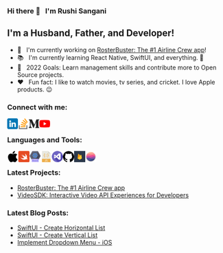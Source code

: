 ### Hi there :wave: &nbsp; I'm Rushi Sangani

## I'm a Husband, Father, and Developer! 
- :iphone: &nbsp; I'm currently working on [RosterBuster: The #1 Airline Crew app](https://rosterbuster.aero)!
- :books: &nbsp; I'm currently learning React Native, SwiftUI, and everything. :rofl:
- :handshake: &nbsp; 2022 Goals: Learn management skills and contribute more to Open Source projects.
- :heart: &nbsp; Fun fact: I like to watch movies, tv series, and cricket. I love Apple products. :wink:

### Connect with me:
[<img align="left" alt="rushisangani | LinkedIn" width="25px" src="./icons/linkedin.png" />][linkedin]
[<img align="left" alt="rushisangani | StackOverflow" width="25px" src="./icons/stack-overflow.png" />][stackoverflow]
[<img align="left" alt="rushisangani | Medium" width="25px" src="./icons/medium.png" />][medium]
[<img align="left" alt="rushisangani | YouTube" width="25px" src="./icons/youtube.png" />][youtube]

<br />

### Languages and Tools:

[<img align="left" alt="iOS" width="26px" src="./icons/apple.png" />][ios]
[<img align="left" alt="Swift" width="26px" src="./icons/swift.png" />][swift]
[<img align="left" alt="React" width="26px" src="./icons/react.png" />][reactnative]
[<img align="left" alt="Javascript" width="26px" src="./icons/javascript.png" />][javascript]
[<img align="left" alt="Visual Studio Code" width="26px" src="./icons/visual-studio.png" />][vscode]
[<img align="left" alt="Github" width="26px" src="./icons/github.png" />][git]
[<img align="left" alt="Firebase" width="26px" src="./icons/firebase1.png" />][firebase]
[<img align="left" alt="Realm" width="26px" src="./icons/realm.png" />][realm]

<br />

### Latest Projects:
- [RosterBuster: The #1 Airline Crew app](https://apps.apple.com/us/app/rosterbuster-airline-crew-app/id1035558169#?platform=iphone)
- [VideoSDK: Interactive Video API Experiences for Developers](https://www.videosdk.live)


### Latest Blog Posts:
- [SwiftUI - Create Horizontal List](https://github-readme-medium-recent-article.vercel.app/medium/@rushisangani/0)
- [SwiftUI - Create Vertical List](https://github-readme-medium-recent-article.vercel.app/medium/@rushisangani/1)
- [Implement Dropdown Menu - iOS](https://github-readme-medium-recent-article.vercel.app/medium/@rushisangani/2)

<br />

[linkedin]: https://www.linkedin.com/in/rushisangani/
[stackoverflow]:https://stackoverflow.com/users/2753399/rushisangani
[medium]: https://medium.com/@rushisangani
[youtube]: https://www.youtube.com/channel/UCHKrGJHUtYX31meAEm9jFzw
[swift]: https://docs.swift.org/swift-book/LanguageGuide/TheBasics.html
[ios]: https://developer.apple.com/ios/
[xcode]: https://developer.apple.com/xcode/
[vscode]: https://code.visualstudio.com
[reactnative]: https://reactnative.dev
[javascript]: https://developer.mozilla.org/en-US/docs/Web/JavaScript
[git]: https://github.com/rushisangani/rushisangani/blob/master/README.md
[firebase]: https://firebase.google.com
[realm]: https://realm.io

